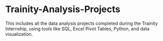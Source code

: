 # Trainity-Analysis-Projects
This includes all the data analysis projects completed during the Trainity Internship, using tools like SQL, Excel Pivot Tables, Python, and data visualization.

